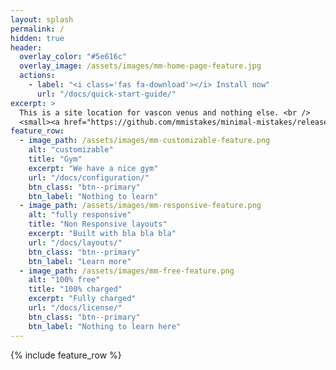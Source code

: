 ```yaml
---
layout: splash
permalink: /
hidden: true
header:
  overlay_color: "#5e616c"
  overlay_image: /assets/images/mm-home-page-feature.jpg
  actions:
    - label: "<i class='fas fa-download'></i> Install now"
      url: "/docs/quick-start-guide/"
excerpt: >
  This is a site location for vascon venus and nothing else. <br />
  <small><a href="https://github.com/mmistakes/minimal-mistakes/releases/tag/4.24.0">Latest release v4.24.0</a></small>
feature_row:
  - image_path: /assets/images/mm-customizable-feature.png
    alt: "customizable"
    title: "Gym"
    excerpt: "We have a nice gym"
    url: "/docs/configuration/"
    btn_class: "btn--primary"
    btn_label: "Nothing to learn"
  - image_path: /assets/images/mm-responsive-feature.png
    alt: "fully responsive"
    title: "Non Responsive layouts"
    excerpt: "Built with bla bla bla"
    url: "/docs/layouts/"
    btn_class: "btn--primary"
    btn_label: "Learn more"
  - image_path: /assets/images/mm-free-feature.png
    alt: "100% free"
    title: "100% charged"
    excerpt: "Fully charged"
    url: "/docs/license/"
    btn_class: "btn--primary"
    btn_label: "Nothing to learn here"      
---
```


{% include feature_row %}
